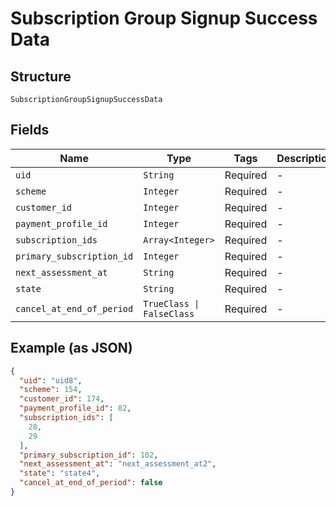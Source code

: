 
# Subscription Group Signup Success Data

## Structure

`SubscriptionGroupSignupSuccessData`

## Fields

| Name | Type | Tags | Description |
|  --- | --- | --- | --- |
| `uid` | `String` | Required | - |
| `scheme` | `Integer` | Required | - |
| `customer_id` | `Integer` | Required | - |
| `payment_profile_id` | `Integer` | Required | - |
| `subscription_ids` | `Array<Integer>` | Required | - |
| `primary_subscription_id` | `Integer` | Required | - |
| `next_assessment_at` | `String` | Required | - |
| `state` | `String` | Required | - |
| `cancel_at_end_of_period` | `TrueClass \| FalseClass` | Required | - |

## Example (as JSON)

```json
{
  "uid": "uid8",
  "scheme": 154,
  "customer_id": 174,
  "payment_profile_id": 82,
  "subscription_ids": [
    28,
    29
  ],
  "primary_subscription_id": 102,
  "next_assessment_at": "next_assessment_at2",
  "state": "state4",
  "cancel_at_end_of_period": false
}
```

